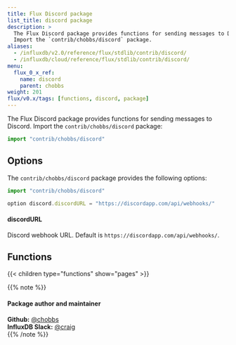 ```yaml
---
title: Flux Discord package
list_title: discord package
description: >
  The Flux Discord package provides functions for sending messages to Discord.
  Import the `contrib/chobbs/discord` package.
aliases:
  - /influxdb/v2.0/reference/flux/stdlib/contrib/discord/
  - /influxdb/cloud/reference/flux/stdlib/contrib/discord/
menu:
  flux_0_x_ref:
    name: discord
    parent: chobbs
weight: 201
flux/v0.x/tags: [functions, discord, package]
---
```


The Flux Discord package provides functions for sending messages to Discord.
Import the `contrib/chobbs/discord` package:

```js
import "contrib/chobbs/discord"
```

## Options
The `contrib/chobbs/discord` package provides the following options:

```js
import "contrib/chobbs/discord"

option discord.discordURL = "https://discordapp.com/api/webhooks/"
```

#### discordURL
Discord webhook URL.
Default is `https://discordapp.com/api/webhooks/`.

## Functions

{{< children type="functions" show="pages" >}}

{{% note %}}
#### Package author and maintainer
**Github:** [@chobbs](https://github.com/chobbs)  
**InfluxDB Slack:** [@craig](https://influxdata.com/slack)  
{{% /note %}}
